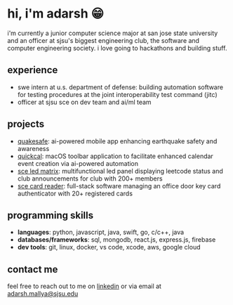 # hi, i'm adarsh 😁

<!--
**adarshm11/adarshm11** is a ✨ _special_ ✨ repository because its `README.md` (this file) appears on your GitHub profile.

Here are some ideas to get you started:

- 🔭 I’m currently working on ...
- 🌱 I’m currently learning ...
- 👯 I’m looking to collaborate on ...
- 🤔 I’m looking for help with ...
- 💬 Ask me about ...
- 📫 How to reach me: ...
- 😄 Pronouns: ...
- ⚡ Fun fact: ...
-->
i'm currently a junior computer science major at san jose state university and an officer at sjsu's biggest engineering club, the software and computer engineering society. i love going to hackathons and building stuff. 

## experience
- swe intern at u.s. department of defense: building automation software for testing procedures at the joint interoperability test command (jitc)
- officer at sjsu sce on dev team and ai/ml team

## projects

- [quakesafe](https://github.com/adarshm11/QuakeSafe): ai-powered mobile app enhancing earthquake safety and awareness
- [quickcal](https://github.com/adarshm11/QuickCal): macOS toolbar application to facilitate enhanced calendar event creation via ai-powered automation
- [sce led matrix](https://github.com/SCE-Development/LedMatrix): multifunctional led panel displaying leetcode status and club announcements for club with 200+ members
- [sce card reader](https://github.com/SCE-Development/RFID-door-lock): full-stack software managing an office door key card authenticator with 20+ registered cards

## programming skills
- **languages**: python, javascript, java, swift, go, c/c++, java
- **databases/frameworks**: sql, mongodb, react.js, express.js, firebase
- **dev tools**: git, linux, docker, vs code, xcode, aws, google cloud

## contact me
feel free to reach out to me on [linkedin](https://linkedin.com/in/adarshm11) or via email at adarsh.mallya@sjsu.edu
